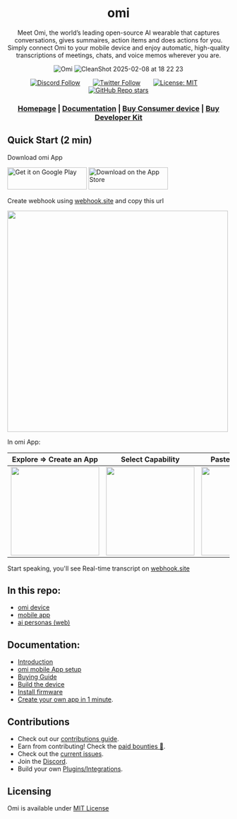 <div align="center">

# **omi**

Meet Omi, the world’s leading open-source AI wearable that captures conversations, gives summaires, action items and does actions for you. Simply connect Omi to your mobile device and enjoy automatic, high-quality
transcriptions of meetings, chats, and voice memos wherever you are.

![Omi](https://github.com/user-attachments/assets/834d3fdb-31b5-4f22-ae35-da3d2b9a8f59)
![CleanShot 2025-02-08 at 18 22 23](https://github.com/user-attachments/assets/7a658366-9e02-4057-bde5-a510e1f0217a)


[![Discord Follow](https://dcbadge.vercel.app/api/server/ZutWMTJnwA?style=flat)](https://discord.gg/omi) &ensp;&ensp;&ensp;
[![Twitter Follow](https://img.shields.io/twitter/follow/kodjima33)](https://x.com/kodjima33) &ensp;&ensp;&ensp;
[![License: MIT](https://img.shields.io/badge/License-MIT-yellow.svg)](https://opensource.org/licenses/MIT)&ensp;&ensp;&ensp;
[![GitHub Repo stars](https://img.shields.io/github/stars/BasedHardware/Omi)](https://github.com/BasedHardware/Omi)

<h3>

[Homepage](https://omi.me/) | [Documentation](https://docs.omi.me/) | [Buy Consumer device](https://www.omi.me/cart/50230946562340:1) | [Buy Developer Kit](https://www.omi.me/products/omi-dev-kit-2)

</h3>



</div>

[//]: # (## Features)

[//]: # ()

[//]: # (- **Real-Time AI Audio Processing**: Leverage powerful on-device AI capabilities for real-time audio analysis.)

[//]: # (- **Low-powered Bluetooth**: Capture audio for 24h+ on a small button battery)

[//]: # (- **Open-Source Software**: Access and contribute to the pin's software stack, designed with openness and community collaboration in mind.)

[//]: # (- **Wearable Design**: Experience unparalleled convenience with ergonomic and lightweight design, perfect for everyday wear.)

## Quick Start (2 min)
Download omi App

[<img src='https://upload.wikimedia.org/wikipedia/commons/7/78/Google_Play_Store_badge_EN.svg' alt='Get it on Google Play' height="50px" width="180px">](https://play.google.com/store/apps/details?id=com.friend.ios)
[<img src='https://upload.wikimedia.org/wikipedia/commons/3/3c/Download_on_the_App_Store_Badge.svg' alt="Download on the App Store" height="50px" width="180px">](https://apps.apple.com/us/app/friend-ai-wearable/id6502156163)



Create webhook using [webhook.site](https://webhook.site) and copy this url 

<img src="https://github.com/user-attachments/assets/083a6ec4-4694-4c7a-843a-4a1a0c254453" width="500">

In omi App:

| Explore => Create an App  | Select Capability  | Paste Webhook URL | Install App 
| ------------- | ------------- | ------------- | ------------- | 
| <img src="https://github.com/user-attachments/assets/31809b81-7de2-4381-b5fc-5c9714972211" width="200">  |<img src="https://github.com/user-attachments/assets/59cfbe8e-7e3b-437f-81f7-25eb50ccdd7d" width="200">| <img src="https://github.com/user-attachments/assets/3d864ee8-555f-4ded-b4db-87ff78128323" width = "200">  | <img src="https://github.com/user-attachments/assets/58cf6da6-e245-415e-92e7-dc1f46583cfc" width="200">| 

Start speaking, you'll see Real-time transcript on [webhook.site ](https://webhook.site)







## In this repo:

- [omi device](https://github.com/BasedHardware/omi/tree/main/omi)
- [mobile app](https://github.com/BasedHardware/omi/tree/main/app)
- [ai personas (web)](https://github.com/BasedHardware/omi/tree/main/personas-open-source)

## Documentation:

- [Introduction](https://docs.omi.me/)
- [omi mobile App setup](https://docs.omi.me/docs/developer/AppSetup)
- [Buying Guide](https://docs.omi.me/docs/assembly/Buying_Guide/)
- [Build the device](https://docs.omi.me/docs/assembly/Build_the_device/)
- [Install firmware](https://docs.omi.me/docs/get_started/Flash_device/)
- [Create your own app in 1 minute](https://docs.omi.me/docs/developer/apps/Introduction).

## Contributions

* Check out our [contributions guide](https://docs.omi.me/docs/developer/Contribution/).
* Earn from contributing! Check the [paid bounties 🤑](https://omi.me/bounties).
* Check out the [current issues](https://github.com/BasedHardware/Omi/issues).
* Join the [Discord](https://discord.gg/omi).
* Build your own [Plugins/Integrations](https://docs.omi.me/docs/developer/apps/Introduction).

[//]: # (## More links:)

[//]: # ()

[//]: # (- [Contributing]&#40;https://docs.omi.me/docs/developer/Contribution/&#41;)

[//]: # (- [Support]&#40;https://docs.omi.me/docs/info/Support/;)

[//]: # (- [BLE Protocol]&#40;https://docs.omi.me/docs/developer/Protocol/&#41;)

[//]: # (- [Plugins]&#40;https://docs.omi.me/docs/developer/Plugins/&#41;)

## Licensing

Omi is available under <a href="https://github.com/BasedHardware/omi/blob/main/LICENSE">MIT License</a>
